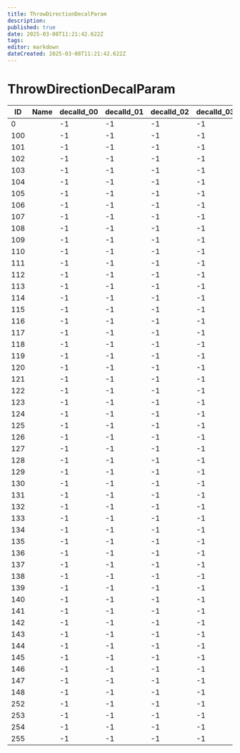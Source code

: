 ```yaml
---
title: ThrowDirectionDecalParam
description: 
published: true
date: 2025-03-08T11:21:42.622Z
tags: 
editor: markdown
dateCreated: 2025-03-08T11:21:42.622Z
---
```


# ThrowDirectionDecalParam
|ID |Name|decalId_00|decalId_01|decalId_02|decalId_03|decalId_04|decalId_05|decalId_06|decalId_07|decalId_08|decalId_09|decalId_10|decalId_11|decalId_12|decalId_13|decalId_14|decalId_15|decalId_16|decalId_17|decalId_18|decalId_19|decalId_20|decalId_21|decalId_22|decalId_23|decalId_24|decalId_25|decalId_26|decalId_27|decalId_28|decalId_29|decalId_30|decalId_31|decalId_32|decalId_33|decalId_34|decalId_35|decalId_36|decalId_37|decalId_38|decalId_39|decalId_40|decalId_41|decalId_42|decalId_43|decalId_44|decalId_45|decalId_46|decalId_47|decalId_48|decalId_49|decalId_50|decalId_51|decalId_52|decalId_53|decalId_54|decalId_55|decalId_56|decalId_57|decalId_58|decalId_59|decalId_60|decalId_61|decalId_62|decalId_63|decalId_64|decalId_65|decalId_66|decalId_67|decalId_68|decalId_69|decalId_70|decalId_71|decalId_72|decalId_73|decalId_74|decalId_75|decalId_76|decalId_77|decalId_78|decalId_79|decalId_80|decalId_81|decalId_82|decalId_83|decalId_84|decalId_85|decalId_86|decalId_87|decalId_88|decalId_89|
|---|-|--|--|--|--|--|--|--|--|--|--|------|------|------|------|------|------|------|------|--|--|--|--|--|--|--|--|--|--|--|--|--|--|--|--|--|--|--|--|--|--|--|--|--|--|--|--|--|--|--|--|--|--|--|--|--|--|--|--|--|--|--|--|--|--|--|--|--|--|--|--|--|--|--|--|--|--|--|--|--|--|--|--|--|--|--|--|--|--|--|--|
|0  | |-1|-1|-1|-1|-1|-1|-1|-1|-1|-1|-1    |-1    |-1    |-1    |-1    |-1    |-1    |-1    |-1|-1|-1|-1|-1|-1|-1|-1|-1|-1|-1|-1|-1|-1|-1|-1|-1|-1|-1|-1|-1|-1|-1|-1|-1|-1|-1|-1|-1|-1|-1|-1|-1|-1|-1|-1|-1|-1|-1|-1|-1|-1|-1|-1|-1|-1|-1|-1|-1|-1|-1|-1|-1|-1|-1|-1|-1|-1|-1|-1|-1|-1|-1|-1|-1|-1|-1|-1|-1|-1|-1|-1|
100| |-1|-1|-1|-1|-1|-1|-1|-1|-1|-1|-1    |-1    |-1    |-1    |-1    |-1    |-1    |-1    |-1|-1|-1|-1|-1|-1|-1|-1|-1|-1|-1|-1|-1|-1|-1|-1|-1|-1|-1|-1|-1|-1|-1|-1|-1|-1|-1|-1|-1|-1|-1|-1|-1|-1|-1|-1|-1|-1|-1|-1|-1|-1|-1|-1|-1|-1|-1|-1|-1|-1|-1|-1|-1|-1|-1|-1|-1|-1|-1|-1|-1|-1|-1|-1|-1|-1|-1|-1|-1|-1|-1|-1|
101| |-1|-1|-1|-1|-1|-1|-1|-1|-1|-1|-1    |-1    |-1    |-1    |-1    |-1    |-1    |-1    |-1|-1|-1|-1|-1|-1|-1|-1|-1|-1|-1|-1|-1|-1|-1|-1|-1|-1|-1|-1|-1|-1|-1|-1|-1|-1|-1|-1|-1|-1|-1|-1|-1|-1|-1|-1|-1|-1|-1|-1|-1|-1|-1|-1|-1|-1|-1|-1|-1|-1|-1|-1|-1|-1|-1|-1|-1|-1|-1|-1|-1|-1|-1|-1|-1|-1|-1|-1|-1|-1|-1|-1|
102| |-1|-1|-1|-1|-1|-1|-1|-1|-1|-1|-1    |-1    |-1    |-1    |-1    |-1    |-1    |-1    |-1|-1|-1|-1|-1|-1|-1|-1|-1|-1|-1|-1|-1|-1|-1|-1|-1|-1|-1|-1|-1|-1|-1|-1|-1|-1|-1|-1|-1|-1|-1|-1|-1|-1|-1|-1|-1|-1|-1|-1|-1|-1|-1|-1|-1|-1|-1|-1|-1|-1|-1|-1|-1|-1|-1|-1|-1|-1|-1|-1|-1|-1|-1|-1|-1|-1|-1|-1|-1|-1|-1|-1|
103| |-1|-1|-1|-1|-1|-1|-1|-1|-1|-1|-1    |-1    |-1    |-1    |-1    |-1    |-1    |-1    |-1|-1|-1|-1|-1|-1|-1|-1|-1|-1|-1|-1|-1|-1|-1|-1|-1|-1|-1|-1|-1|-1|-1|-1|-1|-1|-1|-1|-1|-1|-1|-1|-1|-1|-1|-1|-1|-1|-1|-1|-1|-1|-1|-1|-1|-1|-1|-1|-1|-1|-1|-1|-1|-1|-1|-1|-1|-1|-1|-1|-1|-1|-1|-1|-1|-1|-1|-1|-1|-1|-1|-1|
104| |-1|-1|-1|-1|-1|-1|-1|-1|-1|-1|-1    |-1    |-1    |-1    |-1    |-1    |-1    |-1    |-1|-1|-1|-1|-1|-1|-1|-1|-1|-1|-1|-1|-1|-1|-1|-1|-1|-1|-1|-1|-1|-1|-1|-1|-1|-1|-1|-1|-1|-1|-1|-1|-1|-1|-1|-1|-1|-1|-1|-1|-1|-1|-1|-1|-1|-1|-1|-1|-1|-1|-1|-1|-1|-1|-1|-1|-1|-1|-1|-1|-1|-1|-1|-1|-1|-1|-1|-1|-1|-1|-1|-1|
105| |-1|-1|-1|-1|-1|-1|-1|-1|-1|-1|-1    |-1    |-1    |-1    |-1    |-1    |-1    |-1    |-1|-1|-1|-1|-1|-1|-1|-1|-1|-1|-1|-1|-1|-1|-1|-1|-1|-1|-1|-1|-1|-1|-1|-1|-1|-1|-1|-1|-1|-1|-1|-1|-1|-1|-1|-1|-1|-1|-1|-1|-1|-1|-1|-1|-1|-1|-1|-1|-1|-1|-1|-1|-1|-1|-1|-1|-1|-1|-1|-1|-1|-1|-1|-1|-1|-1|-1|-1|-1|-1|-1|-1|
106| |-1|-1|-1|-1|-1|-1|-1|-1|-1|-1|-1    |-1    |-1    |-1    |-1    |-1    |-1    |-1    |-1|-1|-1|-1|-1|-1|-1|-1|-1|-1|-1|-1|-1|-1|-1|-1|-1|-1|-1|-1|-1|-1|-1|-1|-1|-1|-1|-1|-1|-1|-1|-1|-1|-1|-1|-1|-1|-1|-1|-1|-1|-1|-1|-1|-1|-1|-1|-1|-1|-1|-1|-1|-1|-1|-1|-1|-1|-1|-1|-1|-1|-1|-1|-1|-1|-1|-1|-1|-1|-1|-1|-1|
107| |-1|-1|-1|-1|-1|-1|-1|-1|-1|-1|-1    |-1    |-1    |-1    |-1    |-1    |-1    |-1    |-1|-1|-1|-1|-1|-1|-1|-1|-1|-1|-1|-1|-1|-1|-1|-1|-1|-1|-1|-1|-1|-1|-1|-1|-1|-1|-1|-1|-1|-1|-1|-1|-1|-1|-1|-1|-1|-1|-1|-1|-1|-1|-1|-1|-1|-1|-1|-1|-1|-1|-1|-1|-1|-1|-1|-1|-1|-1|-1|-1|-1|-1|-1|-1|-1|-1|-1|-1|-1|-1|-1|-1|
108| |-1|-1|-1|-1|-1|-1|-1|-1|-1|-1|-1    |-1    |-1    |-1    |-1    |-1    |-1    |-1    |-1|-1|-1|-1|-1|-1|-1|-1|-1|-1|-1|-1|-1|-1|-1|-1|-1|-1|-1|-1|-1|-1|-1|-1|-1|-1|-1|-1|-1|-1|-1|-1|-1|-1|-1|-1|-1|-1|-1|-1|-1|-1|-1|-1|-1|-1|-1|-1|-1|-1|-1|-1|-1|-1|-1|-1|-1|-1|-1|-1|-1|-1|-1|-1|-1|-1|-1|-1|-1|-1|-1|-1|
109| |-1|-1|-1|-1|-1|-1|-1|-1|-1|-1|600010|600011|610010|610011|620010|620011|710010|710011|-1|-1|-1|-1|-1|-1|-1|-1|-1|-1|-1|-1|-1|-1|-1|-1|-1|-1|-1|-1|-1|-1|-1|-1|-1|-1|-1|-1|-1|-1|-1|-1|-1|-1|-1|-1|-1|-1|-1|-1|-1|-1|-1|-1|-1|-1|-1|-1|-1|-1|-1|-1|-1|-1|-1|-1|-1|-1|-1|-1|-1|-1|-1|-1|-1|-1|-1|-1|-1|-1|-1|-1|
110| |-1|-1|-1|-1|-1|-1|-1|-1|-1|-1|-1    |-1    |-1    |-1    |-1    |-1    |-1    |-1    |-1|-1|-1|-1|-1|-1|-1|-1|-1|-1|-1|-1|-1|-1|-1|-1|-1|-1|-1|-1|-1|-1|-1|-1|-1|-1|-1|-1|-1|-1|-1|-1|-1|-1|-1|-1|-1|-1|-1|-1|-1|-1|-1|-1|-1|-1|-1|-1|-1|-1|-1|-1|-1|-1|-1|-1|-1|-1|-1|-1|-1|-1|-1|-1|-1|-1|-1|-1|-1|-1|-1|-1|
111| |-1|-1|-1|-1|-1|-1|-1|-1|-1|-1|-1    |-1    |-1    |-1    |-1    |-1    |-1    |-1    |-1|-1|-1|-1|-1|-1|-1|-1|-1|-1|-1|-1|-1|-1|-1|-1|-1|-1|-1|-1|-1|-1|-1|-1|-1|-1|-1|-1|-1|-1|-1|-1|-1|-1|-1|-1|-1|-1|-1|-1|-1|-1|-1|-1|-1|-1|-1|-1|-1|-1|-1|-1|-1|-1|-1|-1|-1|-1|-1|-1|-1|-1|-1|-1|-1|-1|-1|-1|-1|-1|-1|-1|
112| |-1|-1|-1|-1|-1|-1|-1|-1|-1|-1|-1    |-1    |-1    |-1    |-1    |-1    |-1    |-1    |-1|-1|-1|-1|-1|-1|-1|-1|-1|-1|-1|-1|-1|-1|-1|-1|-1|-1|-1|-1|-1|-1|-1|-1|-1|-1|-1|-1|-1|-1|-1|-1|-1|-1|-1|-1|-1|-1|-1|-1|-1|-1|-1|-1|-1|-1|-1|-1|-1|-1|-1|-1|-1|-1|-1|-1|-1|-1|-1|-1|-1|-1|-1|-1|-1|-1|-1|-1|-1|-1|-1|-1|
113| |-1|-1|-1|-1|-1|-1|-1|-1|-1|-1|-1    |-1    |-1    |-1    |-1    |-1    |-1    |-1    |-1|-1|-1|-1|-1|-1|-1|-1|-1|-1|-1|-1|-1|-1|-1|-1|-1|-1|-1|-1|-1|-1|-1|-1|-1|-1|-1|-1|-1|-1|-1|-1|-1|-1|-1|-1|-1|-1|-1|-1|-1|-1|-1|-1|-1|-1|-1|-1|-1|-1|-1|-1|-1|-1|-1|-1|-1|-1|-1|-1|-1|-1|-1|-1|-1|-1|-1|-1|-1|-1|-1|-1|
114| |-1|-1|-1|-1|-1|-1|-1|-1|-1|-1|600010|600011|610010|610011|620010|620011|710010|710011|-1|-1|-1|-1|-1|-1|-1|-1|-1|-1|-1|-1|-1|-1|-1|-1|-1|-1|-1|-1|-1|-1|-1|-1|-1|-1|-1|-1|-1|-1|-1|-1|-1|-1|-1|-1|-1|-1|-1|-1|-1|-1|-1|-1|-1|-1|-1|-1|-1|-1|-1|-1|-1|-1|-1|-1|-1|-1|-1|-1|-1|-1|-1|-1|-1|-1|-1|-1|-1|-1|-1|-1|
115| |-1|-1|-1|-1|-1|-1|-1|-1|-1|-1|-1    |-1    |-1    |-1    |-1    |-1    |-1    |-1    |-1|-1|-1|-1|-1|-1|-1|-1|-1|-1|-1|-1|-1|-1|-1|-1|-1|-1|-1|-1|-1|-1|-1|-1|-1|-1|-1|-1|-1|-1|-1|-1|-1|-1|-1|-1|-1|-1|-1|-1|-1|-1|-1|-1|-1|-1|-1|-1|-1|-1|-1|-1|-1|-1|-1|-1|-1|-1|-1|-1|-1|-1|-1|-1|-1|-1|-1|-1|-1|-1|-1|-1|
116| |-1|-1|-1|-1|-1|-1|-1|-1|-1|-1|-1    |-1    |-1    |-1    |-1    |-1    |-1    |-1    |-1|-1|-1|-1|-1|-1|-1|-1|-1|-1|-1|-1|-1|-1|-1|-1|-1|-1|-1|-1|-1|-1|-1|-1|-1|-1|-1|-1|-1|-1|-1|-1|-1|-1|-1|-1|-1|-1|-1|-1|-1|-1|-1|-1|-1|-1|-1|-1|-1|-1|-1|-1|-1|-1|-1|-1|-1|-1|-1|-1|-1|-1|-1|-1|-1|-1|-1|-1|-1|-1|-1|-1|
117| |-1|-1|-1|-1|-1|-1|-1|-1|-1|-1|-1    |-1    |-1    |-1    |-1    |-1    |-1    |-1    |-1|-1|-1|-1|-1|-1|-1|-1|-1|-1|-1|-1|-1|-1|-1|-1|-1|-1|-1|-1|-1|-1|-1|-1|-1|-1|-1|-1|-1|-1|-1|-1|-1|-1|-1|-1|-1|-1|-1|-1|-1|-1|-1|-1|-1|-1|-1|-1|-1|-1|-1|-1|-1|-1|-1|-1|-1|-1|-1|-1|-1|-1|-1|-1|-1|-1|-1|-1|-1|-1|-1|-1|
118| |-1|-1|-1|-1|-1|-1|-1|-1|-1|-1|-1    |-1    |-1    |-1    |-1    |-1    |-1    |-1    |-1|-1|-1|-1|-1|-1|-1|-1|-1|-1|-1|-1|-1|-1|-1|-1|-1|-1|-1|-1|-1|-1|-1|-1|-1|-1|-1|-1|-1|-1|-1|-1|-1|-1|-1|-1|-1|-1|-1|-1|-1|-1|-1|-1|-1|-1|-1|-1|-1|-1|-1|-1|-1|-1|-1|-1|-1|-1|-1|-1|-1|-1|-1|-1|-1|-1|-1|-1|-1|-1|-1|-1|
119| |-1|-1|-1|-1|-1|-1|-1|-1|-1|-1|-1    |-1    |-1    |-1    |-1    |-1    |-1    |-1    |-1|-1|-1|-1|-1|-1|-1|-1|-1|-1|-1|-1|-1|-1|-1|-1|-1|-1|-1|-1|-1|-1|-1|-1|-1|-1|-1|-1|-1|-1|-1|-1|-1|-1|-1|-1|-1|-1|-1|-1|-1|-1|-1|-1|-1|-1|-1|-1|-1|-1|-1|-1|-1|-1|-1|-1|-1|-1|-1|-1|-1|-1|-1|-1|-1|-1|-1|-1|-1|-1|-1|-1|
120| |-1|-1|-1|-1|-1|-1|-1|-1|-1|-1|-1    |-1    |-1    |-1    |-1    |-1    |-1    |-1    |-1|-1|-1|-1|-1|-1|-1|-1|-1|-1|-1|-1|-1|-1|-1|-1|-1|-1|-1|-1|-1|-1|-1|-1|-1|-1|-1|-1|-1|-1|-1|-1|-1|-1|-1|-1|-1|-1|-1|-1|-1|-1|-1|-1|-1|-1|-1|-1|-1|-1|-1|-1|-1|-1|-1|-1|-1|-1|-1|-1|-1|-1|-1|-1|-1|-1|-1|-1|-1|-1|-1|-1|
121| |-1|-1|-1|-1|-1|-1|-1|-1|-1|-1|-1    |-1    |-1    |-1    |-1    |-1    |-1    |-1    |-1|-1|-1|-1|-1|-1|-1|-1|-1|-1|-1|-1|-1|-1|-1|-1|-1|-1|-1|-1|-1|-1|-1|-1|-1|-1|-1|-1|-1|-1|-1|-1|-1|-1|-1|-1|-1|-1|-1|-1|-1|-1|-1|-1|-1|-1|-1|-1|-1|-1|-1|-1|-1|-1|-1|-1|-1|-1|-1|-1|-1|-1|-1|-1|-1|-1|-1|-1|-1|-1|-1|-1|
122| |-1|-1|-1|-1|-1|-1|-1|-1|-1|-1|-1    |-1    |-1    |-1    |-1    |-1    |-1    |-1    |-1|-1|-1|-1|-1|-1|-1|-1|-1|-1|-1|-1|-1|-1|-1|-1|-1|-1|-1|-1|-1|-1|-1|-1|-1|-1|-1|-1|-1|-1|-1|-1|-1|-1|-1|-1|-1|-1|-1|-1|-1|-1|-1|-1|-1|-1|-1|-1|-1|-1|-1|-1|-1|-1|-1|-1|-1|-1|-1|-1|-1|-1|-1|-1|-1|-1|-1|-1|-1|-1|-1|-1|
123| |-1|-1|-1|-1|-1|-1|-1|-1|-1|-1|-1    |-1    |-1    |-1    |-1    |-1    |-1    |-1    |-1|-1|-1|-1|-1|-1|-1|-1|-1|-1|-1|-1|-1|-1|-1|-1|-1|-1|-1|-1|-1|-1|-1|-1|-1|-1|-1|-1|-1|-1|-1|-1|-1|-1|-1|-1|-1|-1|-1|-1|-1|-1|-1|-1|-1|-1|-1|-1|-1|-1|-1|-1|-1|-1|-1|-1|-1|-1|-1|-1|-1|-1|-1|-1|-1|-1|-1|-1|-1|-1|-1|-1|
124| |-1|-1|-1|-1|-1|-1|-1|-1|-1|-1|-1    |-1    |-1    |-1    |-1    |-1    |-1    |-1    |-1|-1|-1|-1|-1|-1|-1|-1|-1|-1|-1|-1|-1|-1|-1|-1|-1|-1|-1|-1|-1|-1|-1|-1|-1|-1|-1|-1|-1|-1|-1|-1|-1|-1|-1|-1|-1|-1|-1|-1|-1|-1|-1|-1|-1|-1|-1|-1|-1|-1|-1|-1|-1|-1|-1|-1|-1|-1|-1|-1|-1|-1|-1|-1|-1|-1|-1|-1|-1|-1|-1|-1|
125| |-1|-1|-1|-1|-1|-1|-1|-1|-1|-1|-1    |-1    |-1    |-1    |-1    |-1    |-1    |-1    |-1|-1|-1|-1|-1|-1|-1|-1|-1|-1|-1|-1|-1|-1|-1|-1|-1|-1|-1|-1|-1|-1|-1|-1|-1|-1|-1|-1|-1|-1|-1|-1|-1|-1|-1|-1|-1|-1|-1|-1|-1|-1|-1|-1|-1|-1|-1|-1|-1|-1|-1|-1|-1|-1|-1|-1|-1|-1|-1|-1|-1|-1|-1|-1|-1|-1|-1|-1|-1|-1|-1|-1|
126| |-1|-1|-1|-1|-1|-1|-1|-1|-1|-1|-1    |-1    |-1    |-1    |-1    |-1    |-1    |-1    |-1|-1|-1|-1|-1|-1|-1|-1|-1|-1|-1|-1|-1|-1|-1|-1|-1|-1|-1|-1|-1|-1|-1|-1|-1|-1|-1|-1|-1|-1|-1|-1|-1|-1|-1|-1|-1|-1|-1|-1|-1|-1|-1|-1|-1|-1|-1|-1|-1|-1|-1|-1|-1|-1|-1|-1|-1|-1|-1|-1|-1|-1|-1|-1|-1|-1|-1|-1|-1|-1|-1|-1|
127| |-1|-1|-1|-1|-1|-1|-1|-1|-1|-1|-1    |-1    |-1    |-1    |-1    |-1    |-1    |-1    |-1|-1|-1|-1|-1|-1|-1|-1|-1|-1|-1|-1|-1|-1|-1|-1|-1|-1|-1|-1|-1|-1|-1|-1|-1|-1|-1|-1|-1|-1|-1|-1|-1|-1|-1|-1|-1|-1|-1|-1|-1|-1|-1|-1|-1|-1|-1|-1|-1|-1|-1|-1|-1|-1|-1|-1|-1|-1|-1|-1|-1|-1|-1|-1|-1|-1|-1|-1|-1|-1|-1|-1|
128| |-1|-1|-1|-1|-1|-1|-1|-1|-1|-1|-1    |-1    |-1    |-1    |-1    |-1    |-1    |-1    |-1|-1|-1|-1|-1|-1|-1|-1|-1|-1|-1|-1|-1|-1|-1|-1|-1|-1|-1|-1|-1|-1|-1|-1|-1|-1|-1|-1|-1|-1|-1|-1|-1|-1|-1|-1|-1|-1|-1|-1|-1|-1|-1|-1|-1|-1|-1|-1|-1|-1|-1|-1|-1|-1|-1|-1|-1|-1|-1|-1|-1|-1|-1|-1|-1|-1|-1|-1|-1|-1|-1|-1|
129| |-1|-1|-1|-1|-1|-1|-1|-1|-1|-1|-1    |-1    |-1    |-1    |-1    |-1    |-1    |-1    |-1|-1|-1|-1|-1|-1|-1|-1|-1|-1|-1|-1|-1|-1|-1|-1|-1|-1|-1|-1|-1|-1|-1|-1|-1|-1|-1|-1|-1|-1|-1|-1|-1|-1|-1|-1|-1|-1|-1|-1|-1|-1|-1|-1|-1|-1|-1|-1|-1|-1|-1|-1|-1|-1|-1|-1|-1|-1|-1|-1|-1|-1|-1|-1|-1|-1|-1|-1|-1|-1|-1|-1|
130| |-1|-1|-1|-1|-1|-1|-1|-1|-1|-1|-1    |-1    |-1    |-1    |-1    |-1    |-1    |-1    |-1|-1|-1|-1|-1|-1|-1|-1|-1|-1|-1|-1|-1|-1|-1|-1|-1|-1|-1|-1|-1|-1|-1|-1|-1|-1|-1|-1|-1|-1|-1|-1|-1|-1|-1|-1|-1|-1|-1|-1|-1|-1|-1|-1|-1|-1|-1|-1|-1|-1|-1|-1|-1|-1|-1|-1|-1|-1|-1|-1|-1|-1|-1|-1|-1|-1|-1|-1|-1|-1|-1|-1|
131| |-1|-1|-1|-1|-1|-1|-1|-1|-1|-1|-1    |-1    |-1    |-1    |-1    |-1    |-1    |-1    |-1|-1|-1|-1|-1|-1|-1|-1|-1|-1|-1|-1|-1|-1|-1|-1|-1|-1|-1|-1|-1|-1|-1|-1|-1|-1|-1|-1|-1|-1|-1|-1|-1|-1|-1|-1|-1|-1|-1|-1|-1|-1|-1|-1|-1|-1|-1|-1|-1|-1|-1|-1|-1|-1|-1|-1|-1|-1|-1|-1|-1|-1|-1|-1|-1|-1|-1|-1|-1|-1|-1|-1|
132| |-1|-1|-1|-1|-1|-1|-1|-1|-1|-1|-1    |-1    |-1    |-1    |-1    |-1    |-1    |-1    |-1|-1|-1|-1|-1|-1|-1|-1|-1|-1|-1|-1|-1|-1|-1|-1|-1|-1|-1|-1|-1|-1|-1|-1|-1|-1|-1|-1|-1|-1|-1|-1|-1|-1|-1|-1|-1|-1|-1|-1|-1|-1|-1|-1|-1|-1|-1|-1|-1|-1|-1|-1|-1|-1|-1|-1|-1|-1|-1|-1|-1|-1|-1|-1|-1|-1|-1|-1|-1|-1|-1|-1|
133| |-1|-1|-1|-1|-1|-1|-1|-1|-1|-1|-1    |-1    |-1    |-1    |-1    |-1    |-1    |-1    |-1|-1|-1|-1|-1|-1|-1|-1|-1|-1|-1|-1|-1|-1|-1|-1|-1|-1|-1|-1|-1|-1|-1|-1|-1|-1|-1|-1|-1|-1|-1|-1|-1|-1|-1|-1|-1|-1|-1|-1|-1|-1|-1|-1|-1|-1|-1|-1|-1|-1|-1|-1|-1|-1|-1|-1|-1|-1|-1|-1|-1|-1|-1|-1|-1|-1|-1|-1|-1|-1|-1|-1|
134| |-1|-1|-1|-1|-1|-1|-1|-1|-1|-1|-1    |-1    |-1    |-1    |-1    |-1    |-1    |-1    |-1|-1|-1|-1|-1|-1|-1|-1|-1|-1|-1|-1|-1|-1|-1|-1|-1|-1|-1|-1|-1|-1|-1|-1|-1|-1|-1|-1|-1|-1|-1|-1|-1|-1|-1|-1|-1|-1|-1|-1|-1|-1|-1|-1|-1|-1|-1|-1|-1|-1|-1|-1|-1|-1|-1|-1|-1|-1|-1|-1|-1|-1|-1|-1|-1|-1|-1|-1|-1|-1|-1|-1|
135| |-1|-1|-1|-1|-1|-1|-1|-1|-1|-1|-1    |-1    |-1    |-1    |-1    |-1    |-1    |-1    |-1|-1|-1|-1|-1|-1|-1|-1|-1|-1|-1|-1|-1|-1|-1|-1|-1|-1|-1|-1|-1|-1|-1|-1|-1|-1|-1|-1|-1|-1|-1|-1|-1|-1|-1|-1|-1|-1|-1|-1|-1|-1|-1|-1|-1|-1|-1|-1|-1|-1|-1|-1|-1|-1|-1|-1|-1|-1|-1|-1|-1|-1|-1|-1|-1|-1|-1|-1|-1|-1|-1|-1|
136| |-1|-1|-1|-1|-1|-1|-1|-1|-1|-1|-1    |-1    |-1    |-1    |-1    |-1    |-1    |-1    |-1|-1|-1|-1|-1|-1|-1|-1|-1|-1|-1|-1|-1|-1|-1|-1|-1|-1|-1|-1|-1|-1|-1|-1|-1|-1|-1|-1|-1|-1|-1|-1|-1|-1|-1|-1|-1|-1|-1|-1|-1|-1|-1|-1|-1|-1|-1|-1|-1|-1|-1|-1|-1|-1|-1|-1|-1|-1|-1|-1|-1|-1|-1|-1|-1|-1|-1|-1|-1|-1|-1|-1|
137| |-1|-1|-1|-1|-1|-1|-1|-1|-1|-1|-1    |-1    |-1    |-1    |-1    |-1    |-1    |-1    |-1|-1|-1|-1|-1|-1|-1|-1|-1|-1|-1|-1|-1|-1|-1|-1|-1|-1|-1|-1|-1|-1|-1|-1|-1|-1|-1|-1|-1|-1|-1|-1|-1|-1|-1|-1|-1|-1|-1|-1|-1|-1|-1|-1|-1|-1|-1|-1|-1|-1|-1|-1|-1|-1|-1|-1|-1|-1|-1|-1|-1|-1|-1|-1|-1|-1|-1|-1|-1|-1|-1|-1|
138| |-1|-1|-1|-1|-1|-1|-1|-1|-1|-1|-1    |-1    |-1    |-1    |-1    |-1    |-1    |-1    |-1|-1|-1|-1|-1|-1|-1|-1|-1|-1|-1|-1|-1|-1|-1|-1|-1|-1|-1|-1|-1|-1|-1|-1|-1|-1|-1|-1|-1|-1|-1|-1|-1|-1|-1|-1|-1|-1|-1|-1|-1|-1|-1|-1|-1|-1|-1|-1|-1|-1|-1|-1|-1|-1|-1|-1|-1|-1|-1|-1|-1|-1|-1|-1|-1|-1|-1|-1|-1|-1|-1|-1|
139| |-1|-1|-1|-1|-1|-1|-1|-1|-1|-1|-1    |-1    |-1    |-1    |-1    |-1    |-1    |-1    |-1|-1|-1|-1|-1|-1|-1|-1|-1|-1|-1|-1|-1|-1|-1|-1|-1|-1|-1|-1|-1|-1|-1|-1|-1|-1|-1|-1|-1|-1|-1|-1|-1|-1|-1|-1|-1|-1|-1|-1|-1|-1|-1|-1|-1|-1|-1|-1|-1|-1|-1|-1|-1|-1|-1|-1|-1|-1|-1|-1|-1|-1|-1|-1|-1|-1|-1|-1|-1|-1|-1|-1|
140| |-1|-1|-1|-1|-1|-1|-1|-1|-1|-1|-1    |-1    |-1    |-1    |-1    |-1    |-1    |-1    |-1|-1|-1|-1|-1|-1|-1|-1|-1|-1|-1|-1|-1|-1|-1|-1|-1|-1|-1|-1|-1|-1|-1|-1|-1|-1|-1|-1|-1|-1|-1|-1|-1|-1|-1|-1|-1|-1|-1|-1|-1|-1|-1|-1|-1|-1|-1|-1|-1|-1|-1|-1|-1|-1|-1|-1|-1|-1|-1|-1|-1|-1|-1|-1|-1|-1|-1|-1|-1|-1|-1|-1|
141| |-1|-1|-1|-1|-1|-1|-1|-1|-1|-1|-1    |-1    |-1    |-1    |-1    |-1    |-1    |-1    |-1|-1|-1|-1|-1|-1|-1|-1|-1|-1|-1|-1|-1|-1|-1|-1|-1|-1|-1|-1|-1|-1|-1|-1|-1|-1|-1|-1|-1|-1|-1|-1|-1|-1|-1|-1|-1|-1|-1|-1|-1|-1|-1|-1|-1|-1|-1|-1|-1|-1|-1|-1|-1|-1|-1|-1|-1|-1|-1|-1|-1|-1|-1|-1|-1|-1|-1|-1|-1|-1|-1|-1|
142| |-1|-1|-1|-1|-1|-1|-1|-1|-1|-1|-1    |-1    |-1    |-1    |-1    |-1    |-1    |-1    |-1|-1|-1|-1|-1|-1|-1|-1|-1|-1|-1|-1|-1|-1|-1|-1|-1|-1|-1|-1|-1|-1|-1|-1|-1|-1|-1|-1|-1|-1|-1|-1|-1|-1|-1|-1|-1|-1|-1|-1|-1|-1|-1|-1|-1|-1|-1|-1|-1|-1|-1|-1|-1|-1|-1|-1|-1|-1|-1|-1|-1|-1|-1|-1|-1|-1|-1|-1|-1|-1|-1|-1|
143| |-1|-1|-1|-1|-1|-1|-1|-1|-1|-1|-1    |-1    |-1    |-1    |-1    |-1    |-1    |-1    |-1|-1|-1|-1|-1|-1|-1|-1|-1|-1|-1|-1|-1|-1|-1|-1|-1|-1|-1|-1|-1|-1|-1|-1|-1|-1|-1|-1|-1|-1|-1|-1|-1|-1|-1|-1|-1|-1|-1|-1|-1|-1|-1|-1|-1|-1|-1|-1|-1|-1|-1|-1|-1|-1|-1|-1|-1|-1|-1|-1|-1|-1|-1|-1|-1|-1|-1|-1|-1|-1|-1|-1|
144| |-1|-1|-1|-1|-1|-1|-1|-1|-1|-1|-1    |-1    |-1    |-1    |-1    |-1    |-1    |-1    |-1|-1|-1|-1|-1|-1|-1|-1|-1|-1|-1|-1|-1|-1|-1|-1|-1|-1|-1|-1|-1|-1|-1|-1|-1|-1|-1|-1|-1|-1|-1|-1|-1|-1|-1|-1|-1|-1|-1|-1|-1|-1|-1|-1|-1|-1|-1|-1|-1|-1|-1|-1|-1|-1|-1|-1|-1|-1|-1|-1|-1|-1|-1|-1|-1|-1|-1|-1|-1|-1|-1|-1|
145| |-1|-1|-1|-1|-1|-1|-1|-1|-1|-1|-1    |-1    |-1    |-1    |-1    |-1    |-1    |-1    |-1|-1|-1|-1|-1|-1|-1|-1|-1|-1|-1|-1|-1|-1|-1|-1|-1|-1|-1|-1|-1|-1|-1|-1|-1|-1|-1|-1|-1|-1|-1|-1|-1|-1|-1|-1|-1|-1|-1|-1|-1|-1|-1|-1|-1|-1|-1|-1|-1|-1|-1|-1|-1|-1|-1|-1|-1|-1|-1|-1|-1|-1|-1|-1|-1|-1|-1|-1|-1|-1|-1|-1|
146| |-1|-1|-1|-1|-1|-1|-1|-1|-1|-1|-1    |-1    |-1    |-1    |-1    |-1    |-1    |-1    |-1|-1|-1|-1|-1|-1|-1|-1|-1|-1|-1|-1|-1|-1|-1|-1|-1|-1|-1|-1|-1|-1|-1|-1|-1|-1|-1|-1|-1|-1|-1|-1|-1|-1|-1|-1|-1|-1|-1|-1|-1|-1|-1|-1|-1|-1|-1|-1|-1|-1|-1|-1|-1|-1|-1|-1|-1|-1|-1|-1|-1|-1|-1|-1|-1|-1|-1|-1|-1|-1|-1|-1|
147| |-1|-1|-1|-1|-1|-1|-1|-1|-1|-1|-1    |-1    |-1    |-1    |-1    |-1    |-1    |-1    |-1|-1|-1|-1|-1|-1|-1|-1|-1|-1|-1|-1|-1|-1|-1|-1|-1|-1|-1|-1|-1|-1|-1|-1|-1|-1|-1|-1|-1|-1|-1|-1|-1|-1|-1|-1|-1|-1|-1|-1|-1|-1|-1|-1|-1|-1|-1|-1|-1|-1|-1|-1|-1|-1|-1|-1|-1|-1|-1|-1|-1|-1|-1|-1|-1|-1|-1|-1|-1|-1|-1|-1|
148| |-1|-1|-1|-1|-1|-1|-1|-1|-1|-1|-1    |-1    |-1    |-1    |-1    |-1    |-1    |-1    |-1|-1|-1|-1|-1|-1|-1|-1|-1|-1|-1|-1|-1|-1|-1|-1|-1|-1|-1|-1|-1|-1|-1|-1|-1|-1|-1|-1|-1|-1|-1|-1|-1|-1|-1|-1|-1|-1|-1|-1|-1|-1|-1|-1|-1|-1|-1|-1|-1|-1|-1|-1|-1|-1|-1|-1|-1|-1|-1|-1|-1|-1|-1|-1|-1|-1|-1|-1|-1|-1|-1|-1|
252| |-1|-1|-1|-1|-1|-1|-1|-1|-1|-1|-1    |-1    |-1    |-1    |-1    |-1    |-1    |-1    |-1|-1|-1|-1|-1|-1|-1|-1|-1|-1|-1|-1|-1|-1|-1|-1|-1|-1|-1|-1|-1|-1|-1|-1|-1|-1|-1|-1|-1|-1|-1|-1|-1|-1|-1|-1|-1|-1|-1|-1|-1|-1|-1|-1|-1|-1|-1|-1|-1|-1|-1|-1|-1|-1|-1|-1|-1|-1|-1|-1|-1|-1|-1|-1|-1|-1|-1|-1|-1|-1|-1|-1|
253| |-1|-1|-1|-1|-1|-1|-1|-1|-1|-1|-1    |-1    |-1    |-1    |-1    |-1    |-1    |-1    |-1|-1|-1|-1|-1|-1|-1|-1|-1|-1|-1|-1|-1|-1|-1|-1|-1|-1|-1|-1|-1|-1|-1|-1|-1|-1|-1|-1|-1|-1|-1|-1|-1|-1|-1|-1|-1|-1|-1|-1|-1|-1|-1|-1|-1|-1|-1|-1|-1|-1|-1|-1|-1|-1|-1|-1|-1|-1|-1|-1|-1|-1|-1|-1|-1|-1|-1|-1|-1|-1|-1|-1|
254| |-1|-1|-1|-1|-1|-1|-1|-1|-1|-1|-1    |-1    |-1    |-1    |-1    |-1    |-1    |-1    |-1|-1|-1|-1|-1|-1|-1|-1|-1|-1|-1|-1|-1|-1|-1|-1|-1|-1|-1|-1|-1|-1|-1|-1|-1|-1|-1|-1|-1|-1|-1|-1|-1|-1|-1|-1|-1|-1|-1|-1|-1|-1|-1|-1|-1|-1|-1|-1|-1|-1|-1|-1|-1|-1|-1|-1|-1|-1|-1|-1|-1|-1|-1|-1|-1|-1|-1|-1|-1|-1|-1|-1|
255| |-1|-1|-1|-1|-1|-1|-1|-1|-1|-1|-1    |-1    |-1    |-1    |-1    |-1    |-1    |-1    |-1|-1|-1|-1|-1|-1|-1|-1|-1|-1|-1|-1|-1|-1|-1|-1|-1|-1|-1|-1|-1|-1|-1|-1|-1|-1|-1|-1|-1|-1|-1|-1|-1|-1|-1|-1|-1|-1|-1|-1|-1|-1|-1|-1|-1|-1|-1|-1|-1|-1|-1|-1|-1|-1|-1|-1|-1|-1|-1|-1|-1|-1|-1|-1|-1|-1|-1|-1|-1|-1|-1|-1|
